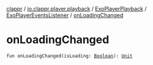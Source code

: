 [clappr](../../../index.md) / [io.clappr.player.playback](../../index.md) / [ExoPlayerPlayback](../index.md) / [ExoPlayerEventsListener](index.md) / [onLoadingChanged](./on-loading-changed.md)

# onLoadingChanged

`fun onLoadingChanged(isLoading: `[`Boolean`](https://kotlinlang.org/api/latest/jvm/stdlib/kotlin/-boolean/index.html)`): `[`Unit`](https://kotlinlang.org/api/latest/jvm/stdlib/kotlin/-unit/index.html)